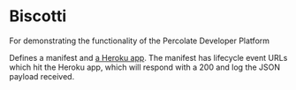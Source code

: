 # Biscotti
For demonstrating the functionality of the Percolate Developer Platform

Defines a manifest and [a Heroku app](https://pdp-demo-python-app.herokuapp.com/). The manifest has lifecycle event URLs which hit the Heroku app, which will respond with a 200 and log the JSON payload received.
